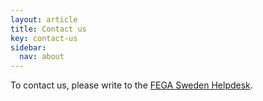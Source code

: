 ```yaml
---
layout: article
title: Contact us
key: contact-us
sidebar:
  nav: about
---
```


To contact us, please write to the <a href="mailto:ega-se@nbis.se">FEGA Sweden Helpdesk</a>.
